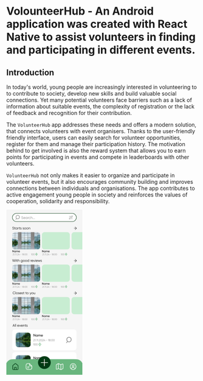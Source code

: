# VolounteerHub - An Android application was created with React Native to assist volunteers in finding and participating in different events.

## Introduction

In today's world, young people are increasingly interested in volunteering to
to contribute to society, develop new skills and build
valuable social connections. Yet many potential volunteers
face barriers such as a lack of information about suitable events,
the complexity of registration or the lack of feedback and recognition for their
contribution.

The `VolunteerHub` app addresses these needs and offers a modern solution,
that connects volunteers with event organisers. Thanks to the user-friendly
friendly interface, users can easily search for volunteer
opportunities, register for them and manage their participation history. The motivation behind
to get involved is also the reward system that allows you to earn points
for participating in events and compete in leaderboards with other volunteers.

`VolunteerHub` not only makes it easier to organize and participate in volunteer
events, but it also encourages community building and improves connections between
individuals and organisations. The app contributes to active engagement
young people in society and reinforces the values of cooperation, solidarity and
responsibility.

<img src="preview1.png" alt="drawing" width="200"/>
